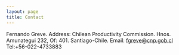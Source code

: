 ```yaml
---
layout: page
title: Contact
---
```


Fernando Greve.
Address: Chilean Productivity Commission. 
Hnos. Amunategui 232, Of: 401. Santiago-Chile.
Email: fgreve@cnp.gob.cl
Tel:+56-022-4733883


